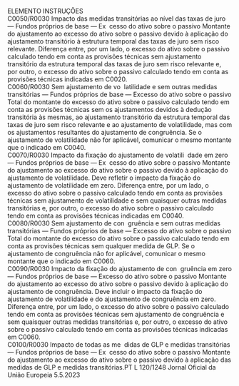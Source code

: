  
ELEMENTO  INSTRUÇÕES  
C0050/R0030  Impacto das medidas 
transitórias ao nível das 
taxas de juro — Fundos 
próprios de base — Ex ­
cesso do ativo sobre o 
passivo  Montante do ajustamento ao excesso do ativo sobre o passivo devido à aplicação do 
ajustamento transitório à estrutura temporal das taxas de juro sem risco relevante. 
Diferença entre, por um lado, o excesso do ativo sobre o passivo calculado tendo em 
conta as provisões técnicas sem ajustamento transitório da estrutura temporal das taxas 
de juro sem risco relevante e, por outro, o excesso do ativo sobre o passivo calculado 
tendo em conta as provisões técnicas indicadas em C0020.  
C0060/R0030  Sem ajustamento de vo ­
latilidade e sem outras 
medidas transitórias — 
Fundos próprios de base 
— Excesso do ativo sobre 
o passivo  Total do montante do excesso do ativo sobre o passivo calculado tendo em conta as 
provisões técnicas sem os ajustamentos devidos à dedução transitória às mesmas, ao 
ajustamento transitório da estrutura temporal das taxas de juro sem risco relevante e ao 
ajustamento de volatilidade, mas com os ajustamentos resultantes do ajustamento de 
congruência. 
Se o ajustamento de volatilidade não for aplicável, comunicar o mesmo montante que 
o indicado em C0040.  
C0070/R0030  Impacto da fixação do 
ajustamento de volatili ­
dade em zero — Fundos 
próprios de base — Ex ­
cesso do ativo sobre o 
passivo  Montante do ajustamento ao excesso do ativo sobre o passivo devido à aplicação do 
ajustamento de volatilidade. Deve refletir o impacto da fixação do ajustamento de 
volatilidade em zero. 
Diferença entre, por um lado, o excesso do ativo sobre o passivo calculado tendo em 
conta as provisões técnicas sem ajustamento de volatilidade e sem quaisquer outras 
medidas transitórias e, por outro, o excesso do ativo sobre o passivo calculado tendo 
em conta as provisões técnicas indicadas em C0040.  
C0080/R0030  Sem ajustamento de con ­
gruência e sem outras 
medidas transitórias — 
Fundos próprios de base 
— Excesso do ativo sobre 
o passivo  Total do montante do excesso do ativo sobre o passivo calculado tendo em conta as 
provisões técnicas sem qualquer medida de GLP. 
Se o ajustamento de congruência não for aplicável, comunicar o mesmo montante que 
o indicado em C0060.  
C0090/R0030  Impacto da fixação do 
ajustamento de con ­
gruência em zero — 
Fundos próprios de base 
— Excesso do ativo sobre 
o passivo  Montante do ajustamento ao excesso do ativo sobre o passivo devido à aplicação do 
ajustamento de congruência. Deve incluir o impacto da fixação do ajustamento de 
volatilidade e do ajustamento de congruência em zero. 
Diferença entre, por um lado, o excesso do ativo sobre o passivo calculado tendo em 
conta as provisões técnicas sem ajustamento de congruência e sem quaisquer outras 
medidas transitórias e, por outro, o excesso do ativo sobre o passivo calculado tendo 
em conta as provisões técnicas indicadas em C0060.  
C0100/R0030  Impacto de todas as me ­
didas de GLP e medidas 
transitórias — Fundos 
próprios de base — Ex ­
cesso do ativo sobre o 
passivo  Montante do ajustamento ao excesso do ativo sobre o passivo devido à aplicação das 
medidas de GLP e medidas transitórias.PT  L 120/1248 Jornal Oficial da União Europeia 5.5.2023